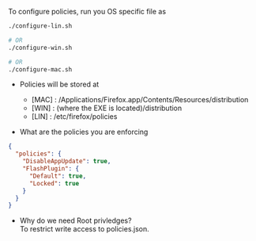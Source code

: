 To configure policies, run you OS specific file as

```sh
./configure-lin.sh

# OR
./configure-win.sh

# OR
./configure-mac.sh
```

* Policies will be stored at
  * [MAC] : /Applications/Firefox.app/Contents/Resources/distribution
  * [WIN] : (where the EXE is located)/distribution
  * [LIN] : /etc/firefox/policies

* What are the policies you are enforcing 
```json
{
  "policies": {
    "DisableAppUpdate": true,
    "FlashPlugin": {
      "Default": true,
      "Locked": true
    }
  }
}
```

* Why do we need Root privledges?	
 To restrict write access to policies.json.
